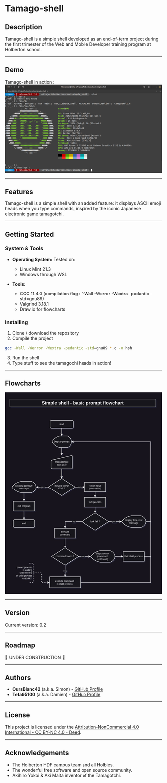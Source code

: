 # Tamago-shell

## Description

Tamago-shell is a simple shell developed as an end-of-term project during the first trimester of the Web and Mobile Developer training program at Holberton school.

---

## Demo
Tamago-shell in action :
![Tamago-shell Screenshot](docs/images/screenshot.png)


---

## Features

Tamago-shell is a simple shell with an added feature: it displays ASCII emoji heads when you type commands, inspired by the iconic Japanese electronic game tamagotchi.

---

## Getting Started

### System & Tools
- **Operating System:** Tested on:
    - Linux Mint 21.3
    - Windows through WSL

- **Tools:** 
    - GCC 11.4.0  (compilation flag : `-Wall -Werror -Wextra -pedantic -std=gnu89)
    - Valgrind 3.18.1
    - Draw.io for flowcharts

### Installing
 1. Clone / download the repository
 2. Compile the project
```bash
gcc -Wall -Werror -Wextra -pedantic -std=gnu89 *.c -o hsh
```
3. Run the shell
4. Type stuff to see the tamagochi heads in action!


---

## Flowcharts
![Tamago-shell v0.1 Flowchart](docs/flowcharts/tamagoshell_v0-1.jpg)

---

## Version
Current version: 0.2


---

## Roadmap
🚧 UNDER CONSTRUCTION 🚧

---

## Authors

- **OursBlanc42** (a.k.a. Simon) - [GitHub Profile](https://github.com/oursblanc42)
- **Tefa95100** (a.k.a. Damien) - [GitHub Profile](https://github.com/tefa95100)

---

## License
This project is licensed under the [Attribution-NonCommercial 4.0 International - CC BY-NC 4.0 - Deed](https://creativecommons.org/licenses/by-nc/4.0/).

---

## Acknowledgements
- The Holberton HDF campus team and all Holbies.
- The wonderful free software and open source community.
- Akihiro Yokoi & Aki Maita inventor of the Tamagotchi.




